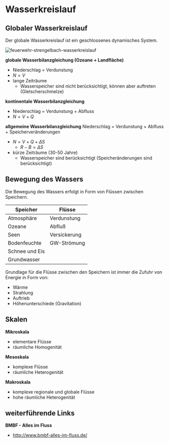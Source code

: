 # Wasserkreislauf

## Globaler Wasserkreislauf

Der globale Wasserkreislauf ist ein geschlossenes dynamisches System.

![feuerwehr-strengelbach-wasserkreislauf](http://www.feuerwehr-strengelbach.ch/images/praevention/kinder_feuer/wasser/wasserkreislauf.jpg)

**globale Wasserbilanzgleichung (Ozeane + Landfläche)**
- Niederschlag = Verdunstung
- $N = V$
- lange Zeiträume
  - Wasserspeicher sind nicht berücksichtigt, können aber auftreten (Gletscherschmelze)

**kontinentale Wasserbilanzgleichung**
- Niederschlag = Verdunstung + Abfluss
- $N=V+Q$

**allgemeine Wasserbilanzgleichung**
Niederschlag = Verdunstung + Ablfuss + Speicherveränderungen
- $N = V + Q + \Delta S$
  - $R - B = \Delta S$
- kürze Zeiträume (30-50 Jahre)
  - Wasserspeicher sind berücksichtigt (Speicheränderungen sind berücksichtigt)


## Bewegung des Wassers

Die Bewegung des Wassers erfolgt in Form von Flüssen zwischen Speichern.

| Speicher | Flüsse |
| -------- | ------ |
| Atmosphäre | Verdunstung |
| Ozeane | Abfluß |
| Seen | Versickerung |
| Bodenfeuchte | GW-Strömung | 
| Schnee und Eis | | 
| Grundwasser | | 

Grundlage für die Flüsse zwischen den Speichern ist immer die Zufuhr von Energie in Form von:
- Wärme
- Strahlung
- Auftrieb
- Höhenunterschiede (Gravitation)


## Skalen

**Mikroskala**
- elementare Flüsse
- räumliche Homogenität

**Mesoskala**
- komplexe Flüsse
- räumliche Heterogenität

**Makroskala**
- komplexe regionale und globale Flüsse
- hohe räumliche Heterogenität

## weiterführende Links

**BMBF - Alles im Fluss**
- http://www.bmbf-alles-im-fluss.de/
